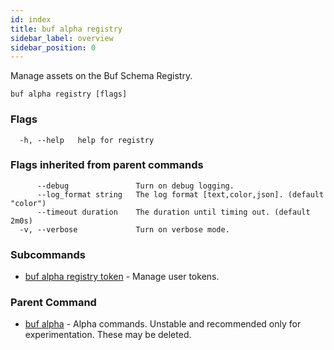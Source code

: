 ```yaml
---
id: index
title: buf alpha registry
sidebar_label: overview
sidebar_position: 0
---
```

Manage assets on the Buf Schema Registry.

```
buf alpha registry [flags]
```

### Flags

```
  -h, --help   help for registry
```

### Flags inherited from parent commands

```
      --debug               Turn on debug logging.
      --log_format string   The log format [text,color,json]. (default "color")
      --timeout duration    The duration until timing out. (default 2m0s)
  -v, --verbose             Turn on verbose mode.
```

### Subcommands

* [buf alpha registry token](token/index)	 - Manage user tokens.

### Parent Command

* [buf alpha](../index)	 - Alpha commands. Unstable and recommended only for experimentation. These may be deleted.
